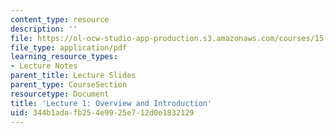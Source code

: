 ```yaml
---
content_type: resource
description: ''
file: https://ol-ocw-studio-app-production.s3.amazonaws.com/courses/15-s50-how-to-win-at-texas-holdem-poker-january-iap-2016/344b1adafb254e9925e712d0e1832129_MIT15_S50IAP16_L1.pdf
file_type: application/pdf
learning_resource_types:
- Lecture Notes
parent_title: Lecture Slides
parent_type: CourseSection
resourcetype: Document
title: 'Lecture 1: Overview and Introduction'
uid: 344b1ada-fb25-4e99-25e7-12d0e1832129
---
```


